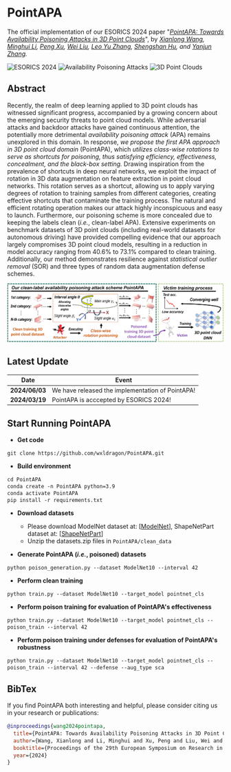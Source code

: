 # PointAPA
The official implementation of our ESORICS 2024 paper "*[PointAPA: Towards Availability Poisoning Attacks in 3D Point Clouds](https://www.researchgate.net)*", by *[Xianlong Wang](https://wxldragon.github.io/), [Minghui Li](http://trustai.cse.hust.edu.cn/index.htm), [Peng Xu](https://faculty.hust.edu.cn/xupeng1/zh_CN/index.htm), [Wei Liu](https://wilmido.github.io/), [Leo Yu Zhang](https://experts.griffith.edu.au/41503-leo-zhang), [Shengshan Hu](http://trustai.cse.hust.edu.cn/index.htm), and [Yanjun Zhang](https://profiles.uts.edu.au/Yanjun.Zhang).*

![ESORICS 2024](https://img.shields.io/badge/ESORICS-2024-blue.svg?style=plastic) 
![Availability Poisoning Attacks](https://img.shields.io/badge/Poisoning-Attacks-orange.svg?style=plastic)
![3D Point Clouds](https://img.shields.io/badge/3DPoint-Clouds-green.svg?style=plastic)

## Abstract
Recently, the realm of deep learning applied to 3D point clouds has witnessed significant progress, accompanied by a growing concern about the emerging security threats to point cloud models. While adversarial attacks and backdoor attacks have gained continuous attention, the potentially more detrimental _availability poisoning attack_ (APA) remains unexplored in this domain. In response, _we propose the first APA approach in 3D point cloud domain_ (PointAPA), which _utilizes class-wise rotations to serve as shortcuts for poisoning, thus satisfying efficiency, effectiveness, concealment, and the black-box setting._ Drawing inspiration from the prevalence of shortcuts in deep neural networks, we exploit the impact of rotation in 3D data augmentation on feature extraction in point cloud networks. This rotation serves as a shortcut, allowing us to apply varying degrees of rotation to training samples from different categories, creating effective shortcuts that contaminate the training process. The natural and efficient rotating operation makes our attack highly inconspicuous and easy to launch. Furthermore, our poisoning scheme is more concealed due to keeping the labels clean (_i.e._, clean-label APA). Extensive experiments on benchmark datasets of 3D point clouds (including real-world datasets for autonomous driving) have provided compelling evidence that our approach largely compromises 3D point cloud models, resulting in a reduction in model accuracy ranging from 40.6% to 73.1% compared to clean training. Additionally, our method demonstrates resilience against _statistical outlier removal_ (SOR) and three types of random data augmentation defense schemes.

<p align="center">
  <img src="PointAPA.png" width="700"/>
</p>

## Latest Update
| Date       | Event    |
|------------|----------|
| **2024/06/03** | We have released the implementation of PointAPA!  |
| **2024/03/19** | PointAPA is acccepted by ESORICS 2024!  |



## Start Running PointAPA
- **Get code**
```shell 
git clone https://github.com/wxldragon/PointAPA.git
```

- **Build environment**
```shell
cd PointAPA
conda create -n PointAPA python=3.9
conda activate PointAPA
pip install -r requirements.txt
```

- **Download datasets**
  - Please download ModelNet dataset at: [[ModelNet](https://www.kaggle.com/datasets/chenxaoyu/modelnet-normal-resampled)], ShapeNetPart dataset at: [[ShapeNetPart](https://www.kaggle.com/datasets/mitkir/shapenet)]
  - Unzip the datasets.zip files in ```PointAPA/clean_data```

 
- **Generate PointAPA (_i.e._, poisoned) datasets**
```shell
python poison_generation.py --dataset ModelNet10 --interval 42 
```

- **Perform clean training**
```shell
python train.py --dataset ModelNet10 --target_model pointnet_cls
```

- **Perform poison training for evaluation of PointAPA's effectiveness**
```shell
python train.py --dataset ModelNet10 --target_model pointnet_cls --poison_train --interval 42
```

- **Perform poison training under defenses for evaluation of PointAPA's robustness**
```shell
python train.py --dataset ModelNet10 --target_model pointnet_cls --poison_train --interval 42 --defense --aug_type sca
```


## BibTex
If you find PointAPA both interesting and helpful, please consider citing us in your research or publications:
```bibtex
@inproceedings{wang2024pointapa,
  title={PointAPA: Towards Availability Poisoning Attacks in 3D Point Clouds},
  author={Wang, Xianlong and Li, Minghui and Xu, Peng and Liu, Wei and Zhang, Leo Yu and Hu, Shengshan and Zhang, Yanjun},
  booktitle={Proceedings of the 29th European Symposium on Research in Computer Security (ESORICS'24)},
  year={2024}
}
```

